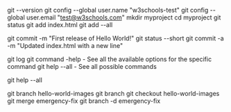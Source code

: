 git --version
git config --global user.name "w3schools-test"
git config --global user.email "test@w3schools.com"
mkdir myproject
cd myproject
git status
git add index.html
git add --all

git commit -m "First release of Hello World!"
git status --short
git commit -a -m "Updated index.html with a new line"

git log
git command -help -  See all the available options for the specific command
git help --all -  See all possible commands

git help --all

git branch hello-world-images
git branch
git checkout hello-world-images
git merge emergency-fix
git branch -d emergency-fix